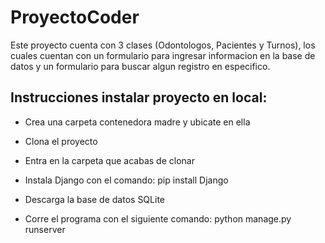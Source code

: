# ProyectoCoder

Este proyecto cuenta con 3 clases (Odontologos, Pacientes y Turnos), los cuales cuentan con un formulario para ingresar informacion en la base de datos y un formulario para buscar algun registro en especifico.

## Instrucciones instalar proyecto en local:

- Crea una carpeta contenedora madre y ubicate en ella

- Clona el proyecto

- Entra en la carpeta que acabas de clonar

- Instala Django con el comando: pip install Django

- Descarga la base de datos SQLite

- Corre el programa con el siguiente comando: python manage.py runserver
